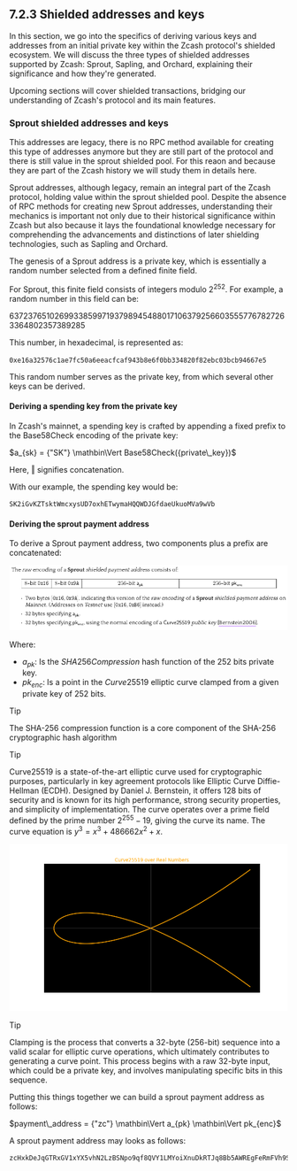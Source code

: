 ## 7.2.3 Shielded addresses and keys

In this section, we go into the specifics of deriving various keys and addresses from an initial private key within the Zcash protocol's shielded ecosystem. We will discuss the three types of shielded addresses supported by Zcash: Sprout, Sapling, and Orchard, explaining their significance and how they're generated.

Upcoming sections will cover shielded transactions, bridging our understanding of Zcash's protocol and its main features.

### Sprout shielded addresses and keys

This addresses are legacy, there is no RPC method available for creating this type of addresses anymore but they are still part of the protocol and there is still value in the sprout shielded pool. For this reaon and because they are part of the Zcash history we will study them in details here.

Sprout addresses, although legacy, remain an integral part of the Zcash protocol, holding value within the sprout shielded pool. Despite the absence of RPC methods for creating new Sprout addresses, understanding their mechanics is important not only due to their historical significance within Zcash but also because it lays the foundational knowledge necessary for comprehending the advancements and distinctions of later shielding technologies, such as Sapling and Orchard.

The genesis of a Sprout address is a private key, which is essentially a random number selected from a defined finite field.

For Sprout, this finite field consists of integers modulo $2^{252}$. For example, a random number in this field can be:

$6372376510269933859971937989454880171063792566035557767827263364802357389285$

This number, in hexadecimal, is represented as:

`0xe16a32576c1ae7fc50a6eeacfcaf943b8e6f0bb334820f82ebc03bcb94667e5`

This random number serves as the private key, from which several other keys can be derived.

#### Deriving a spending key from the private key

In Zcash's mainnet, a spending key is crafted by appending a fixed prefix to the Base58Check encoding of the private key:

$a_{sk} = {"SK"} \mathbin\Vert Base58Check({private\_key})$

Here, $\mathbin\Vert$ signifies concatenation.

With our example, the spending key would be:

```
SK2iGvKZTsktWmcxysUD7oxhETwymaHQQWDJGfdaeUkuoMVa9wVb
```

#### Deriving the sprout payment address

To derive a Sprout payment address, two components plus a prefix are concatenated:

![sprout_address_encoding](assets/sprout_payment_address.png)

Where:

- $a_{pk}$: Is the $SHA256Compression$ hash function of the 252 bits private key. 
- $pk_{enc}$: Is a point in the $Curve25519$ elliptic curve clamped from a given private key of 252 bits.

> [!TIP]
> The SHA-256 compression function is a core component of the SHA-256 cryptographic hash algorithm

> [!TIP]
> Curve25519 is a state-of-the-art elliptic curve used for cryptographic purposes, particularly in key agreement protocols like Elliptic Curve Diffie-Hellman (ECDH). Designed by Daniel J. Bernstein, it offers 128 bits of security and is known for its high performance, strong security properties, and simplicity of implementation. The curve operates over a prime field defined by the prime number $2^{255} - 19$, giving the curve its name. The curve equation is $y^3 = x^3 + 486662x^2 + x$.

![curve25519](assets/curve25519.png)

> [!TIP]
> Clamping is the process that converts a 32-byte (256-bit) sequence into a valid scalar for elliptic curve operations, which ultimately contributes to generating a curve point. This process begins with a raw 32-byte input, which could be a private key, and involves manipulating specific bits in this sequence.

Putting this things together we can build a sprout payment address as follows:

$payment\_address = {"zc"} \mathbin\Vert a_{pk} \mathbin\Vert pk_{enc}$

A sprout payment address may looks as follows:

```
zcHxkDeJqGTRxGV1xYX5vhN2LzBSNpo9qf8QVY1LMYoiXnuDkRTJq8Bb5AWREgFeRmFVh9SzvcG4HAMFzSUZ6GfgNeswZvK
```
